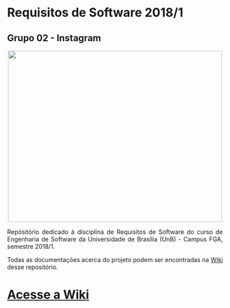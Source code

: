 # Requisitos de Software 2018/1
## Grupo 02 - Instagram

<p align="center">
  <img src="http://uploaddeimagens.com.br/images/001/426/581/original/5f985eba3b772bb48b5e8f38a3ebc377.png?1526775333" width=500 height=400>
</p>
<p align="justify">Repósitório dedicado à disciplina de Requisitos de Software do curso de Engenharia de Software da 
Universidade de Brasília (UnB) - Campus FGA, semestre 2018/1.

<p align="justify">Todas as documentações acerca do projeto podem ser encontradas na <a href="https://github.com/Instagram-Requisitos-2018-1/Instagram/wiki">Wiki</a> desse repositório.

# [Acesse a Wiki](https://github.com/Instagram-Requisitos-2018-1/Instagram/wiki)



